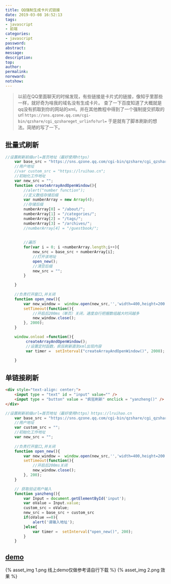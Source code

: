 ```yaml
---
title: QQ强制生成卡片式链接
date: 2019-03-08 16:52:13
tags:
- javascript
- 前端
categories:
- javascript
password:
abstract:
message:
description:
top:
author:
permalink:
noreward:
notshow:
---
```


> 以前在QQ里面聊天的时候发现，有些链接是卡片式的链接，像知乎里那些一样，就好奇为啥我的域名没有生成卡片。
查了一下百度知道了大概就是qq没有抓取到你的网站的xml。并在其他教程中得到了一个强制提交抓取的url `https://sns.qzone.qq.com/cgi-bin/qzshare/cgi_qzshareget_urlinfo?url=`  于是就有了脚本刷新的想法。简陋的写了一下。

<!--more-->

## 批量式刷新

```javascript 批量式刷新js
//设置刷新前缀url=首页地址（最好使用https）
	var base_src = "https://sns.qzone.qq.com/cgi-bin/qzshare/cgi_qzshareget_urlinfo?url=https://lruihao.cn";
	//用户地址
	//var custom_src = "https://lruihao.cn";
	//初始化工作地址
	var new_src = "";
	function createArrayAndOpenWindow(){
		//alert("number function");
		//定义数组存储后缀
		var numberArray = new Array(4);
 		//存储后缀
 		numberArray[0] = "/about/";
 		numberArray[1] = "/categories/";
 		numberArray[2] = "/tags/";
 		numberArray[3] = "/archives/";
 		//numberArray[4] = "/guestbook/";
 
 		
 		//遍历
 		for(var i = 0; i <numberArray.length;i++){
 			new_src = base_src + numberArray[i];
 			//打开该地址
 			open_new();
 			//清空后缀
 			new_src = "";
 		}

	}
	
	//负责打开窗口,并关闭
	function open_new(){
		var new_window =  window.open(new_src,'','width=400,height=200');
		setTimeout(function(){
			//开启后200ms（单页）关闭，速度自行把握数组越大时间越多
			new_window.close();
		}, 2000);
	}

	window.onload =function(){
		 createArrayAndOpenWindow();
		 //设置定时函数，疯狂刷新直到xml出现内容
		 var timer =  setInterval("createArrayAndOpenWindow()", 2000);
		 
	}
```

## 单链接刷新

```html html
<div style="text-align: center;">  
    <input type = "text" id = "input" value="" />   
    <input type = "button" value = "疯狂刷新" onclick = "yanzheng()" />  
</div>
```

```javascript 单链接刷新js
//设置刷新前缀url=首页地址（最好使用https）https://lruihao.cn
	var base_src = "https://sns.qzone.qq.com/cgi-bin/qzshare/cgi_qzshareget_urlinfo?url=";
	//用户地址
	var custom_src = "";
	//初始化工作地址
	var new_src = "";
	
	//负责打开窗口,并关闭
	function open_new(){
		var new_window =  window.open(new_src,'','width=400,height=200');
		setTimeout(function(){
			//开启后200ms关闭
			new_window.close();
		}, 200);
	}

	// 获取验证用户输入
	function yanzheng(){
    	var Input = document.getElementById('input');
        var oValue = Input.value;
        custom_src = oValue;
        new_src = base_src + custom_src
        if(oValue ==0){
            alert('请输入地址');
        }else{
        	var timer =  setInterval("open_new()", 200);
        }
    }
```

## [demo](http://www.lruihao.cn/qqxml/)
{% asset_img 1.png 线上demo仅做参考请自行下载 %}
{% asset_img 2.png 效果 %}